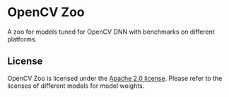 # OpenCV Zoo

A zoo for models tuned for OpenCV DNN with benchmarks on different platforms.

## License

OpenCV Zoo is licensed under the [Apache 2.0 license](./LICENCE). Please refer to the licenses of different models for model weights.